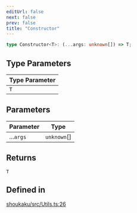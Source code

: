 ```yaml
---
editUrl: false
next: false
prev: false
title: "Constructor"
---
```


```ts
type Constructor<T>: (...args: unknown[]) => T;
```

## Type Parameters

| Type Parameter |
| ------ |
| `T` |

## Parameters

| Parameter | Type |
| ------ | ------ |
| ...`args` | `unknown`[] |

## Returns

`T`

## Defined in

[shoukaku/src/Utils.ts:26](https://github.com/shipgirlproject/shoukaku/blob/30762f5af6c7b4176e69ee96fa39bc204a7cff21/src/Utils.ts#L26)

